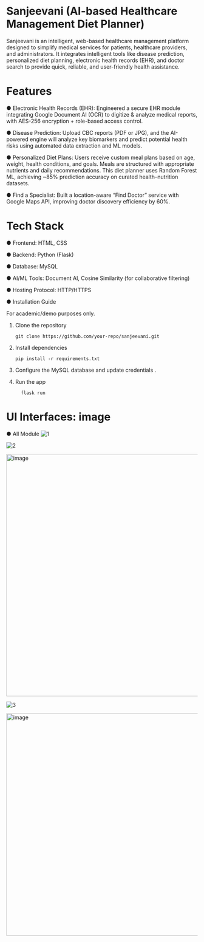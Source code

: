 # Sanjeevani (AI-based Healthcare Management Diet Planner)

Sanjeevani is an intelligent, web-based healthcare management platform designed to simplify medical services for patients, healthcare providers, and administrators. It integrates intelligent tools like disease prediction, personalized diet planning, electronic health records (EHR), and doctor search to provide quick, reliable, and user-friendly health assistance.

# Features

● Electronic Health Records (EHR):
  Engineered a secure EHR module integrating Google Document AI (OCR) to digitize & analyze medical reports, with AES-256 encryption + role-based access control.
  
● Disease Prediction:
  Upload CBC reports (PDF or JPG), and the AI-powered engine will analyze key biomarkers and predict potential health risks using automated data extraction and ML models.

● Personalized Diet Plans:
  Users receive custom meal plans based on age, weight, health conditions, and goals. Meals are structured with appropriate nutrients and daily recommendations. This diet planner uses Random Forest ML, achieving ~85% prediction accuracy on curated health–nutrition datasets.

● Find a Specialist:
  Built a location-aware “Find Doctor” service with Google Maps API, improving doctor discovery efficiency by 60%.
  
  
# Tech Stack

 ● Frontend: HTML, CSS
 
 ● Backend: Python (Flask)
 
 ● Database: MySQL
 
 ● AI/ML Tools: Document AI, Cosine Similarity (for collaborative filtering)
 
 ● Hosting Protocol: HTTP/HTTPS
 
 ● Installation Guide

 For academic/demo purposes only.

  1. Clone the repository

         git clone https://github.com/your-repo/sanjeevani.git

  2. Install dependencies

         pip install -r requirements.txt

4. Configure the MySQL database and update credentials .

5. Run the app

         flask run
  
# UI Interfaces: image

● All Module
![1](https://github.com/user-attachments/assets/2ddd0cd7-78ac-4dc0-bc10-1c82abf7b2a4)

![2](https://github.com/user-attachments/assets/fce0477f-de1b-477e-8ce4-ca74478a57e9)

<img width="1133" height="638" alt="image" src="https://github.com/user-attachments/assets/1d2fd4a3-979f-42b0-98a2-dfe08ca661aa" />

![3](https://github.com/user-attachments/assets/b6090b9c-884c-438f-966b-c525371cfaa6)

<img width="1034" height="586" alt="image" src="https://github.com/user-attachments/assets/4b3035bc-c719-4c25-a85e-649c6e199591" />
